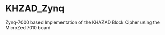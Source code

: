 # KHZAD_Zynq
Zynq-7000 based Implementation of the KHAZAD Block Cipher using the MicroZed 7010 board
